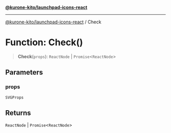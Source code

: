 [**@kurone-kito/launchpad-icons-react**](../README.md)

***

[@kurone-kito/launchpad-icons-react](../globals.md) / Check

# Function: Check()

> **Check**(`props`): `ReactNode` \| `Promise`\<`ReactNode`\>

## Parameters

### props

`SVGProps`

## Returns

`ReactNode` \| `Promise`\<`ReactNode`\>
